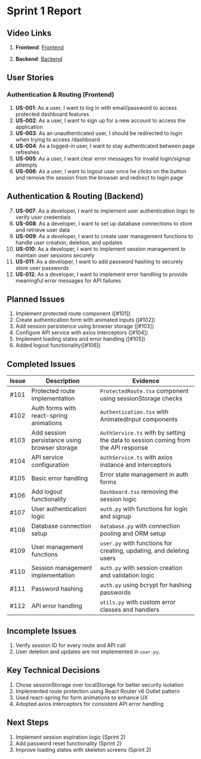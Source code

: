 # Sprint 1 Report

## Video Links

1. **Frontend**: [Frontend](https://uflorida-my.sharepoint.com/:v:/g/personal/manikuma_honnena_ufl_edu/EToLoOhUUL5HpnVLnbYe0y4BJ3SYhAa3fVypYHyCvLzx2w?nav=eyJyZWZlcnJhbEluZm8iOnsicmVmZXJyYWxBcHAiOiJPbmVEcml2ZUZvckJ1c2luZXNzIiwicmVmZXJyYWxBcHBQbGF0Zm9ybSI6IldlYiIsInJlZmVycmFsTW9kZSI6InZpZXciLCJyZWZlcnJhbFZpZXciOiJNeUZpbGVzTGlua0NvcHkifX0&e=PoyqG6)

2. **Backend**: [Backend](https://uflorida-my.sharepoint.com/:v:/g/personal/chiplun_rushangs_ufl_edu/Ec38f4o3f8dKuX7WpW7JLq4BmIIDNlMYgD4JIU-YuaPpNw?nav=eyJyZWZlcnJhbEluZm8iOnsicmVmZXJyYWxBcHAiOiJPbmVEcml2ZUZvckJ1c2luZXNzIiwicmVmZXJyYWxBcHBQbGF0Zm9ybSI6IldlYiIsInJlZmVycmFsTW9kZSI6InZpZXciLCJyZWZlcnJhbFZpZXciOiJNeUZpbGVzTGlua0NvcHkifX0&e=7z7lZP)

## User Stories

### Authentication & Routing (Frontend)

1. **US-001**: As a user, I want to log in with email/password to access protected dashboard features
2. **US-002**: As a user, I want to sign up for a new account to access the application
3. **US-003**: As an unauthenticated user, I should be redirected to login when trying to access /dashboard
4. **US-004**: As a logged-in user, I want to stay authenticated between page refreshes
5. **US-005**: As a user, I want clear error messages for invalid login/signup attempts
6. **US-006**: As a user, I want to logout user once he clicks on the button and remove the session from the browser and redirect to login page

## Authentication & Routing (Backend)

7. **US-007**: As a developer, I want to implement user authentication logic to verify user credentials
8. **US-008**: As a developer, I want to set up database connections to store and retrieve user data
9. **US-009**: As a developer, I want to create user management functions to handle user creation, deletion, and updates
10. **US-010**: As a developer, I want to implement session management to maintain user sessions securely
11. **US-011**: As a developer, I want to add password hashing to securely store user passwords
12. **US-012**: As a developer, I want to implement error handling to provide meaningful error messages for API failures

## Planned Issues

1. Implement protected route component ([#101])
2. Create authentication form with animated inputs ([#102])
3. Add session persistence using browser storage ([#103])
4. Configure API service with axios interceptors ([#104])
5. Implement loading states and error handling ([#105])
6. Added logout functionality([#106])

## Completed Issues

| Issue | Description                                   | Evidence                                                                          |
| ----- | --------------------------------------------- | --------------------------------------------------------------------------------- |
| #101  | Protected route implementation                | `ProtectedRoute.tsx` component using sessionStorage checks                        |
| #102  | Auth forms with react-spring animations       | `Authentication.tsx` with AnimatedInput components                                |
| #103  | Add session persistance using browser storage | `AuthService.ts` with by setting the data to session coming from the API response |
| #104  | API service configuration                     | `AuthService.ts` with axios instance and interceptors                             |
| #105  | Basic error handling                          | Error state management in auth forms                                              |
| #106  | Add logout functionality                      | `Dashboard.tsx` removing the session logic                                        |
| #107  | User authentication logic                     | `auth.py` with functions for login and signup                                     |
| #108  | Database connection setup                     | `database.py` with connection pooling and ORM setup                               |
| #109  | User management functions                     | `user.py` with functions for creating, updating, and deleting users               |
| #110  | Session management implementation             | `auth.py` with session creation and validation logic                              |
| #111  | Password hashing                              | `auth.py` using bcrypt for hashing passwords                                      |
| #112  | API error handling                            | `utils.py` with custom error classes and handlers                                 |

## Incomplete Issues

1. Verify session ID for every route and API call
2. User deletion and updates are not implemented in `user.py`.

## Key Technical Decisions

1. Chose sessionStorage over localStorage for better security isolation
2. Implemented route protection using React Router v6 Outlet pattern
3. Used react-spring for form animations to enhance UX
4. Adopted axios interceptors for consistent API error handling

## Next Steps

1. Implement session expiration logic (Sprint 2)
2. Add password reset functionality (Sprint 2)
3. Improve loading states with skeleton screens (Sprint 2)
